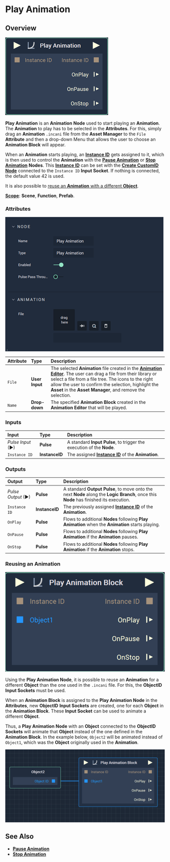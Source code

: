 # Play Animation

## Overview

![The Play Animation Node.](../../../.gitbook/assets/node-play-animation.png)

<!-- ![The Play Animation Block Node.](../../../.gitbook/assets/playanimationwithfile.png) -->

**Play Animation** is an **Animation** **Node** used to start playing an **Animation**. The **Animation** to play has to be selected in the **Attributes**. For this, simply drag an **Animation** `.incani` file from the **Asset Manager** to the `File` **Attribute** and then a drop-down Menu that allows the user to choose an **Animation Block** will appear.

When an **Animation** starts playing, an [**Instance ID**](README.md#instance-id) gets assigned to it, which is then used to control the **Animation** with the [**Pause Animation**](pauseanimation.md) or [**Stop Animation**](stopanimation.md) **Nodes**. This [**Instance ID**](README.md#instance-id) can be set with the [**Create CustomID Node**](../../utilities/createcustomid.md) connected to the `Instance ID` **Input Socket**. If nothing is connected, the default value 42 is used.

It is also possible to [reuse an **Animation** with a different **Object**](#reusing-an-animation).

[**Scope**](../../overview.md#scopes): **Scene**, **Function**, **Prefab**.

### Attributes

![The Play Animation Node Attributes.](../../../.gitbook/assets/node-play-animation-attr.png)

| Attribute | Type | Description |
| :--- | :--- | :--- |
| `File` | **User Input** | The selected **Animation** file created in the [**Animation Editor**](../../../modules/animation-editor.md). The user can drag a file from their library or select a file from a file tree. The icons to the right allow the user to confirm the selection, highlight the **Asset** in the **Asset Manager**, and remove the selection. |
| `Name` | **Drop-down** | The specified **Animation Block** created in the **Animation Editor** that will be played. <!-- In the sample image, it is labeled **Animation Block**, but it is useful to name it in relation to the animation purpose. --> |

### Inputs

| Input | Type | Description |
| :--- | :--- | :--- |
| _Pulse Input_ \(►\) | **Pulse** | A standard **Input Pulse**, to trigger the execution of the **Node**. |
| `Instance ID` | **InstanceID** | The assigned [**Instance ID**](README.md#instance-id) of the **Animation**. |

### Outputs

| Output | Type | Description |
| :--- | :--- | :--- |
| _Pulse Output_ \(►\) | **Pulse** | A standard **Output Pulse**, to move onto the next **Node** along the **Logic Branch**, once this **Node** has finished its execution. |
| `Instance ID` | **InstanceID** | The previously assigned [**Instance ID**](README.md#instance-id) of the **Animation**. |
| `OnPlay` | **Pulse** | Flows to additional **Nodes** following **Play Animation** when the **Animation** starts playing. |
| `OnPause` | **Pulse** | Flows to additional **Nodes** following **Play Animation** if the **Animation** pauses. |
| `OnStop` | **Pulse** | Flows to additional **Nodes** following **Play Animation** if the **Animation** stops. |

### Reusing an Animation

![The Play Animation Node with an Animation Block assigned](../../../.gitbook/assets/node-play-animation-block.png)

Using the **Play Animation Node**, it is possible to reuse an **Animation** for a different **Object** than the one used in the `.incani` file. For this, the **ObjectID** **Input Sockets** must be used.

When an **Animation Block** is assigned to the **Play Animation Node** in the **Attributes**, new **ObjectID** **Input Sockets** are created, one for each **Object** in the **Animation Block**. These **Input Socket** can be used to animate a different **Object**.

Thus, a **Play Animation** **Node** with an **Object** connected to the **ObjectID** **Sockets** will animate that **Object** instead of the one defined in the **Animation Block**. In the example below, `Object2` will be animated instead of `Object1`, which was the **Object** originally used in the **Animation**.

![The Play Animation Node with an Animation Block assigned and an Object connected](../../../.gitbook/assets/node-play-animation-block2.png)


<!-- The behavior of the **Animation** as it plays may change depending on the **Attribute** being animated, and whether it is stopped or paused. For `Position` and `Rotation`, the **Animation** will continue at the state it was paused but start at the beginning when played again. For `Scale` and `Opacity`,   -->


## See Also

* [**Pause Animation**](pauseanimation.md)
* [**Stop Animation**](stopanimation.md)

